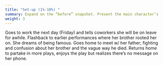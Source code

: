 ```yaml
---
title: "Set-up (1%-10%) "
summary: Expand on the “before” snapshot. Present the main character’s world as it is, and what is missing in their life.
weight: 3
---
```


Goes to work the next day (Friday) and tells coworkers she will be on leave for awhile. Flashback to earlier performances where her brother rooted her on. She dreams of being famous. 
Goes home to meet w/ her father; fighting and confusion about her brother and the vague way he died.  Returns home to partake in more plays, enjoys the play but realizes there’s no message on her phone.
